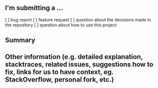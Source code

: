 ## I'm submitting a ...
[ ] bug report
[ ] feature request
[ ] question about the decisions made in the repository
[ ] question about how to use this project

## Summary



## Other information (e.g. detailed explanation, stacktraces, related issues, suggestions how to fix, links for us to have context, eg. StackOverflow, personal fork, etc.)
